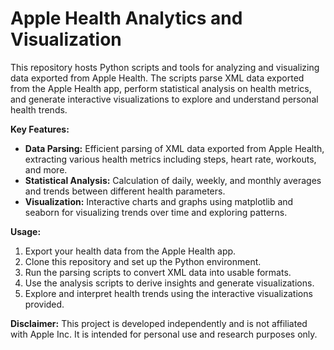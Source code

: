 # Apple Health Analytics and Visualization

This repository hosts Python scripts and tools for analyzing and visualizing data exported from Apple Health. The scripts parse XML data exported from the Apple Health app, perform statistical analysis on health metrics, and generate interactive visualizations to explore and understand personal health trends.

**Key Features:**
- **Data Parsing:** Efficient parsing of XML data exported from Apple Health, extracting various health metrics including steps, heart rate, workouts, and more.
- **Statistical Analysis:** Calculation of daily, weekly, and monthly averages and trends between different health parameters.
- **Visualization:** Interactive charts and graphs using matplotlib and seaborn for visualizing trends over time and exploring patterns.

**Usage:**
1. Export your health data from the Apple Health app.
2. Clone this repository and set up the Python environment.
3. Run the parsing scripts to convert XML data into usable formats.
4. Use the analysis scripts to derive insights and generate visualizations.
5. Explore and interpret health trends using the interactive visualizations provided.

**Disclaimer:**
This project is developed independently and is not affiliated with Apple Inc. It is intended for personal use and research purposes only.
